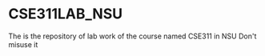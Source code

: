 # CSE311LAB_NSU
The is the repository of lab work of the course named CSE311 in NSU
Don't misuse it
